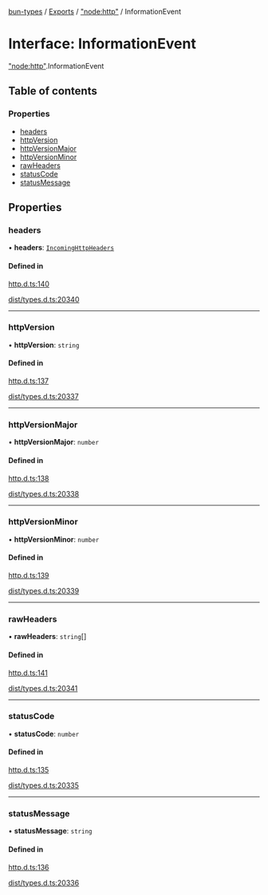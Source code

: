 [bun-types](https://github.com/oven-sh/bun-types/blob/master/api-docs/README.md) / [Exports](https://github.com/oven-sh/bun-types/blob/master/api-docs/modules.md) / ["node:http"](https://github.com/oven-sh/bun-types/blob/master/api-docs/modules/node_http_.md) / InformationEvent

# Interface: InformationEvent

["node:http"](https://github.com/oven-sh/bun-types/blob/master/api-docs/modules/node_http_.md).InformationEvent

## Table of contents

### Properties

- [headers](https://github.com/oven-sh/bun-types/blob/master/api-docs/interfaces/node_http_.InformationEvent.md#headers)
- [httpVersion](https://github.com/oven-sh/bun-types/blob/master/api-docs/interfaces/node_http_.InformationEvent.md#httpversion)
- [httpVersionMajor](https://github.com/oven-sh/bun-types/blob/master/api-docs/interfaces/node_http_.InformationEvent.md#httpversionmajor)
- [httpVersionMinor](https://github.com/oven-sh/bun-types/blob/master/api-docs/interfaces/node_http_.InformationEvent.md#httpversionminor)
- [rawHeaders](https://github.com/oven-sh/bun-types/blob/master/api-docs/interfaces/node_http_.InformationEvent.md#rawheaders)
- [statusCode](https://github.com/oven-sh/bun-types/blob/master/api-docs/interfaces/node_http_.InformationEvent.md#statuscode)
- [statusMessage](https://github.com/oven-sh/bun-types/blob/master/api-docs/interfaces/node_http_.InformationEvent.md#statusmessage)

## Properties

### headers

• **headers**: [`IncomingHttpHeaders`](https://github.com/oven-sh/bun-types/blob/master/api-docs/interfaces/http_.IncomingHttpHeaders.md)

#### Defined in

[http.d.ts:140](https://github.com/valgaze/bun-types/blob/6f8dbf8/http.d.ts#L140)

[dist/types.d.ts:20340](https://github.com/valgaze/bun-types/blob/6f8dbf8/dist/types.d.ts#L20340)

___

### httpVersion

• **httpVersion**: `string`

#### Defined in

[http.d.ts:137](https://github.com/valgaze/bun-types/blob/6f8dbf8/http.d.ts#L137)

[dist/types.d.ts:20337](https://github.com/valgaze/bun-types/blob/6f8dbf8/dist/types.d.ts#L20337)

___

### httpVersionMajor

• **httpVersionMajor**: `number`

#### Defined in

[http.d.ts:138](https://github.com/valgaze/bun-types/blob/6f8dbf8/http.d.ts#L138)

[dist/types.d.ts:20338](https://github.com/valgaze/bun-types/blob/6f8dbf8/dist/types.d.ts#L20338)

___

### httpVersionMinor

• **httpVersionMinor**: `number`

#### Defined in

[http.d.ts:139](https://github.com/valgaze/bun-types/blob/6f8dbf8/http.d.ts#L139)

[dist/types.d.ts:20339](https://github.com/valgaze/bun-types/blob/6f8dbf8/dist/types.d.ts#L20339)

___

### rawHeaders

• **rawHeaders**: `string`[]

#### Defined in

[http.d.ts:141](https://github.com/valgaze/bun-types/blob/6f8dbf8/http.d.ts#L141)

[dist/types.d.ts:20341](https://github.com/valgaze/bun-types/blob/6f8dbf8/dist/types.d.ts#L20341)

___

### statusCode

• **statusCode**: `number`

#### Defined in

[http.d.ts:135](https://github.com/valgaze/bun-types/blob/6f8dbf8/http.d.ts#L135)

[dist/types.d.ts:20335](https://github.com/valgaze/bun-types/blob/6f8dbf8/dist/types.d.ts#L20335)

___

### statusMessage

• **statusMessage**: `string`

#### Defined in

[http.d.ts:136](https://github.com/valgaze/bun-types/blob/6f8dbf8/http.d.ts#L136)

[dist/types.d.ts:20336](https://github.com/valgaze/bun-types/blob/6f8dbf8/dist/types.d.ts#L20336)
